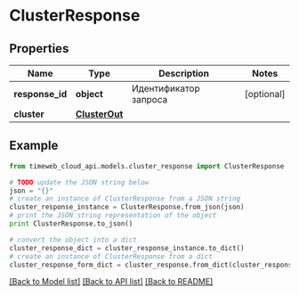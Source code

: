 # ClusterResponse


## Properties
Name | Type | Description | Notes
------------ | ------------- | ------------- | -------------
**response_id** | **object** | Идентификатор запроса | [optional] 
**cluster** | [**ClusterOut**](ClusterOut.md) |  | 

## Example

```python
from timeweb_cloud_api.models.cluster_response import ClusterResponse

# TODO update the JSON string below
json = "{}"
# create an instance of ClusterResponse from a JSON string
cluster_response_instance = ClusterResponse.from_json(json)
# print the JSON string representation of the object
print ClusterResponse.to_json()

# convert the object into a dict
cluster_response_dict = cluster_response_instance.to_dict()
# create an instance of ClusterResponse from a dict
cluster_response_form_dict = cluster_response.from_dict(cluster_response_dict)
```
[[Back to Model list]](../README.md#documentation-for-models) [[Back to API list]](../README.md#documentation-for-api-endpoints) [[Back to README]](../README.md)


